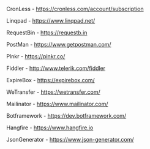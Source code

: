 CronLess - https://cronless.com/account/subscription	

Linqpad - https://www.linqpad.net/

RequestBin - https://requestb.in

PostMan - https://www.getpostman.com/	

Plnkr - https://plnkr.co/	

Fiddler - http://www.telerik.com/fiddler	

ExpireBox - https://expirebox.com/	

WeTransfer - https://wetransfer.com/	

Mailinator - https://www.mailinator.com/	

Botframework - https://dev.botframework.com/	

Hangfire - https://www.hangfire.io	

JsonGenerator - https://www.json-generator.com/	
